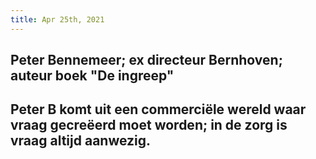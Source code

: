 ```yaml
---
title: Apr 25th, 2021
---
```


## Peter Bennemeer; ex directeur Bernhoven; auteur boek "De ingreep"
## Peter B komt uit een commerciële wereld waar vraag gecreëerd moet worden; in de zorg is vraag altijd aanwezig.
